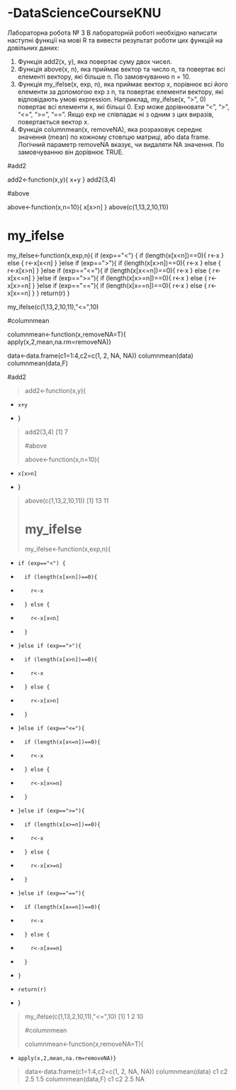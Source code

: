 # -DataScienceCourseKNU

Лабораторна робота № 3
В лабораторній роботі необхідно написати наступні функції на мові R та вивести
результат роботи цих функцій на довільних даних:
1. Функція add2(x, y), яка повертає суму двох чисел.
2. Функція above(x, n), яка приймає вектор та число n, та повертає всі
елементі вектору, які більше n. По замовчуванню n = 10.
3. Функція my_ifelse(x, exp, n), яка приймає вектор x, порівнює всі його
елементи за допомогою exp з n, та повертає елементи вектору, які
відповідають умові expression. Наприклад, my_ifelse(x, “>”, 0) повертає всі
елементи x, які більші 0. Exp може дорівнювати “<”, “>”, “<=”, “>=”, “==”.
Якщо exp не співпадає ні з одним з цих виразів, повертається вектор x.
4. Функція columnmean(x, removeNA), яка розраховує середнє значення
(mean) по кожному стовпцю матриці, або data frame. Логічний параметр
removeNA вказує, чи видаляти NA значення. По замовчуванню він
дорівнює TRUE.

#add2

  add2<-function(x,y){
    x+y
  }
  add2(3,4)

#above
  
  above<-function(x,n=10){
    x[x>n]
  }
  above(c(1,13,2,10,11))

# my_ifelse
  
  my_ifelse<-function(x,exp,n){
    if (exp=="<") {
      if (length(x[x<n])==0){
        r<-x
      } else {
        r<-x[x<n]
      }
    }else if (exp==">"){
      if (length(x[x>n])==0){
        r<-x
      } else {
        r<-x[x>n]
      }
    }else if (exp=="<="){
      if (length(x[x<=n])==0){
        r<-x
      } else {
        r<-x[x<=n]
      }
    }else if (exp==">="){
      if (length(x[x>=n])==0){
        r<-x
      } else {
        r<-x[x>=n]
      }
    }else if (exp=="=="){
      if (length(x[x==n])==0){
        r<-x
      } else {
        r<-x[x==n]
      }
    }
    return(r)
  }
  
  my_ifelse(c(1,13,2,10,11),"<=",10)


#columnmean

  columnmean<-function(x,removeNA=T){
    apply(x,2,mean,na.rm=removeNA)}
  
  data<-data.frame(c1=1:4,c2=c(1, 2, NA, NA))
  columnmean(data)
  columnmean(data,F)
  
  #add2
> 
>   add2<-function(x,y){
+     x+y
+   }
>   add2(3,4)
[1] 7
> 
> #above
>   
>   above<-function(x,n=10){
+     x[x>n]
+   }
>   above(c(1,13,2,10,11))
[1] 13 11
> 
> # my_ifelse
>   
>   my_ifelse<-function(x,exp,n){
+     if (exp=="<") {
+       if (length(x[x<n])==0){
+         r<-x
+       } else {
+         r<-x[x<n]
+       }
+     }else if (exp==">"){
+       if (length(x[x>n])==0){
+         r<-x
+       } else {
+         r<-x[x>n]
+       }
+     }else if (exp=="<="){
+       if (length(x[x<=n])==0){
+         r<-x
+       } else {
+         r<-x[x<=n]
+       }
+     }else if (exp==">="){
+       if (length(x[x>=n])==0){
+         r<-x
+       } else {
+         r<-x[x>=n]
+       }
+     }else if (exp=="=="){
+       if (length(x[x==n])==0){
+         r<-x
+       } else {
+         r<-x[x==n]
+       }
+     }
+     return(r)
+   }
>   
>   my_ifelse(c(1,13,2,10,11),"<=",10)
[1]  1  2 10
> 
> 
> #columnmean
> 
>   columnmean<-function(x,removeNA=T){
+     apply(x,2,mean,na.rm=removeNA)}
>   
>   data<-data.frame(c1=1:4,c2=c(1, 2, NA, NA))
>   columnmean(data)
 c1  c2 
2.5 1.5 
>   columnmean(data,F)
 c1  c2 
2.5  NA 
